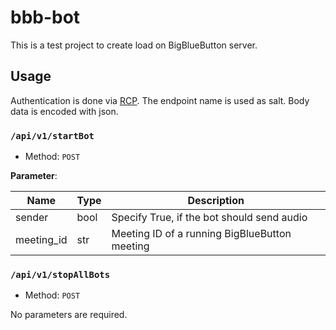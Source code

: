 # bbb-bot

This is a test project to create load on BigBlueButton server. 

## Usage
Authentication is done via [RCP](https://github.com/myOmikron/rcp). The endpoint name is used as salt. 
Body data is encoded with json.

### `/api/v1/startBot`
- Method: `POST`

**Parameter**:

| Name       | Type | Description                                   |
|------------|------|-----------------------------------------------|
| sender     | bool | Specify True, if the bot should send audio    |
| meeting_id | str  | Meeting ID of a running BigBlueButton meeting |


### `/api/v1/stopAllBots`
- Method: `POST`

No parameters are required.